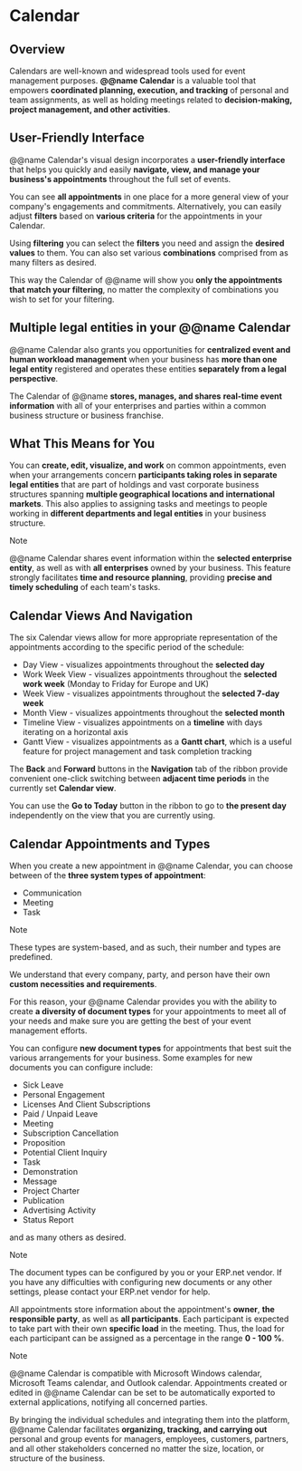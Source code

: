 # Calendar 

## Overview

Calendars are well-known and widespread tools used for event management purposes. **@@name Calendar** is a valuable tool that empowers **coordinated planning, execution, and tracking** of personal and team assignments, as well as holding meetings related to **decision-making, project management, and other activities**.

## User-Friendly Interface

@@name Calendar's visual design incorporates a **user-friendly interface** that helps you quickly and easily **navigate, view, and manage your business's appointments** throughout the full set of events. 

You can see **all appointments** in one place for a more general view of your company's engagements and commitments. 
Alternatively, you can easily adjust **filters** based on **various criteria** for the appointments in your Calendar.  

Using **filtering** you can select the **filters** you need and assign the **desired values** to them. 
You can also set various **combinations** comprised from as many filters as desired.  

This way the Calendar of @@name will show you **only the appointments that match your filtering**, no matter the complexity of combinations you wish to set for your filtering.  

## Multiple legal entities in your @@name Calendar

@@name Calendar also grants you opportunities for **centralized event and human workload management** when your business has **more than one legal entity** registered and operates these entities **separately from a legal perspective**.  

The Calendar of @@name **stores, manages, and shares** **real-time event information** with all of your enterprises and parties within a common business structure or business franchise.  

## What This Means for You

You can **create, edit, visualize, and work** on common appointments, even when your arrangements concern **participants taking roles in separate legal entities** that are part of holdings and vast corporate business structures spanning **multiple geographical locations and international markets**. 
This also applies to assigning tasks and meetings to people working in **different departments and legal entities** in your business structure.  

> [!note]
> @@name Calendar shares event information within the **selected enterprise entity**, as well as with **all enterprises** owned by your business. 
> This feature strongly facilitates **time and resource planning**, providing **precise and timely scheduling** of each team's tasks. 

## Calendar Views And Navigation

The six Calendar views allow for more appropriate representation of the appointments according to the specific period of the schedule:

* Day View - visualizes appointments throughout the **selected day**
* Work Week View - visualizes appointments throughout the **selected work week** (Monday to Friday for Europe and UK)
* Week View - visualizes appointments throughout the **selected 7-day week**
* Month View - visualizes appointments throughout the **selected month**
* Timeline View - visualizes appointments on a **timeline** with days iterating on a horizontal axis
* Gantt View - visualizes appointments as a **Gantt chart**, which is a useful feature for project management and task completion tracking

The **Back** and **Forward** buttons in the **Navigation** tab of the ribbon provide convenient one-click switching between **adjacent time periods** in the currently set **Calendar view**. 

You can use the **Go to Today** button in the ribbon to go to **the present day** independently on the view that you are currently using.

## Calendar Appointments and Types

When you create a new appointment in @@name Calendar, you can choose between of the **three system types of appointment**:

* Communication
* Meeting
* Task

> [!note]
> These types are system-based, and as such, their number and types are predefined. 

We understand that every company, party, and person have their own **custom necessities and requirements**. 

For this reason, your @@name Calendar provides you with the ability to create **a diversity of document types** for your appointments to meet all of your needs and make sure you are getting the best of your event management efforts. 

You can configure **new document types** for appointments that best suit the various arrangements for your business. 
Some examples for new documents you can configure include: 

* Sick Leave
* Personal Engagement
* Licenses And Client Subscriptions
* Paid / Unpaid Leave
* Meeting
* Subscription Cancellation
* Proposition
* Potential Client Inquiry
* Task
* Demonstration
* Message
* Project Charter
* Publication
* Advertising Activity
* Status Report  

and as many others as desired. 

> [!note]
> The document types can be configured by you or your ERP.net vendor. 
> If you have any difficulties with configuring new documents or any other settings, please contact your ERP.net vendor for help. 

All appointments store information about the appointment's **owner**, **the responsible party**, as well as **all participants**. 
Each participant is expected to take part with their own **specific load** in the meeting. 
Thus, the load for each participant can be assigned as a percentage in the range **0 - 100 %**. 

> [!note]
> @@name Calendar is compatible with Microsoft Windows calendar, Microsoft Teams calendar, and Outlook calendar. 
> Appointments created or edited in @@name Calendar can be set to be automatically exported to external applications, notifying all concerned parties. 

By bringing the individual schedules and integrating them into the platform, @@name Calendar facilitates **organizing, tracking, and carrying out** personal and group events for managers, employees, customers, partners, and all other stakeholders concerned no matter the size, location, or structure of the business. 
